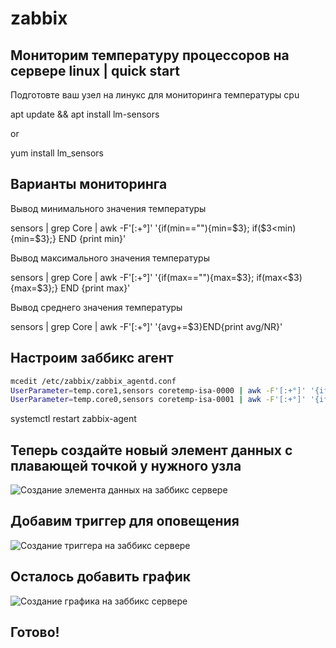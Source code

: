 # zabbix
## Мониторим температуру процессоров на сервере linux | quick start

Подготовте ваш узел на линукс для мониторинга температуры cpu

apt update && apt install lm-sensors

or

yum install lm_sensors

## Варианты мониторинга

Вывод минимального значения температуры

sensors | grep Core | awk -F'[:+°]' '{if(min==""){min=$3}; if($3<min) {min=$3};} END {print min}'

Вывод максимального значения температуры

sensors | grep Core | awk -F'[:+°]' '{if(max==""){max=$3}; if(max<$3) {max=$3};} END {print max}'

Вывод среднего значения температуры

sensors | grep Core | awk -F'[:+°]' '{avg+=$3}END{print avg/NR}'

## Настроим заббикс агент
```sh
mcedit /etc/zabbix/zabbix_agentd.conf
UserParameter=temp.core1,sensors coretemp-isa-0000 | awk -F'[:+°]' '{if(max==""){max=$3}; if(max<$3) {max=$3};} END {print max}'
UserParameter=temp.core0,sensors coretemp-isa-0001 | awk -F'[:+°]' '{if(max==""){max=$3}; if(max<$3) {max=$3};} END {print max}'
```
systemctl restart zabbix-agent

## Теперь создайте новый элемент данных с плавающей точкой у нужного узла

![Создание элемента данных на заббикс сервере](https://github.com/toxi42/zabbix/raw/main/screenshots/data.png)

## Добавим триггер для оповещения

![Создание триггера на заббикс сервере](https://github.com/toxi42/zabbix/raw/main/screenshots/trigger.png)

## Осталось добавить график

![Создание графика на заббикс сервере](https://github.com/toxi42/zabbix/raw/main/screenshots/chart.png)

## Готово!
